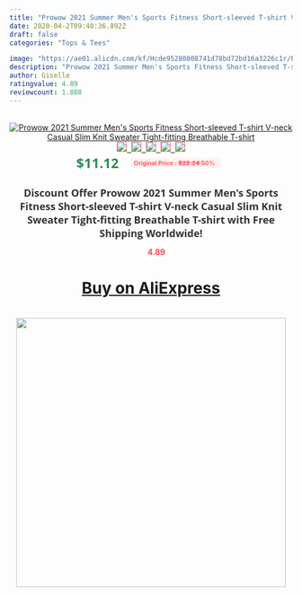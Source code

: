 ```yaml
---
title: "Prowow 2021 Summer Men's Sports Fitness Short-sleeved T-shirt V-neck Casual Slim Knit Sweater Tight-fitting Breathable T-shirt"
date: 2020-04-2T09:40:36.892Z
draft: false
categories: "Tops & Tees"

image: "https://ae01.alicdn.com/kf/Hcde95280808741d78bd72bd16a3226c1r/Prowow-2021-Summer-Men-s-Sports-Fitness-Short-sleeved-T-shirt-V-neck-Casual-Slim-Knit.jpg"
description: "Prowow 2021 Summer Men's Sports Fitness Short-sleeved T-shirt V-neck Casual Slim Knit Sweater Tight-fitting Breathable T-shirt"
author: Giselle
ratingvalue: 4.89
reviewcount: 1.888
---
```

<br>
<div style="text-align: center;">
<a href="https://s.click.aliexpress.com/e/_98tqIh" target="_blank" rel="nofollow noopener noreferrer"><img alt="Prowow 2021 Summer Men's Sports Fitness Short-sleeved T-shirt V-neck Casual Slim Knit Sweater Tight-fitting Breathable T-shirt" class="magnifier-image" src="https://ae01.alicdn.com/kf/Hcde95280808741d78bd72bd16a3226c1r/Prowow-2021-Summer-Men-s-Sports-Fitness-Short-sleeved-T-shirt-V-neck-Casual-Slim-Knit.jpg_640x640.jpg">
<br>
<img style="border:1px solid salmon" src="https://ae01.alicdn.com/kf/Hcde95280808741d78bd72bd16a3226c1r/Prowow-2021-Summer-Men-s-Sports-Fitness-Short-sleeved-T-shirt-V-neck-Casual-Slim-Knit.jpg_120x120.jpg">&nbsp;&nbsp;<img style="border:1px solid salmon" src="https://ae01.alicdn.com/kf/Hb466a375e1ab43c49d1e8887c29f17922/Prowow-2021-Summer-Men-s-Sports-Fitness-Short-sleeved-T-shirt-V-neck-Casual-Slim-Knit.jpg_120x120.jpg">&nbsp;&nbsp;<img style="border:1px solid salmon" src="https://ae01.alicdn.com/kf/H154a0fb45dcc40c79eb0408280e44517u/Prowow-2021-Summer-Men-s-Sports-Fitness-Short-sleeved-T-shirt-V-neck-Casual-Slim-Knit.jpg_120x120.jpg">&nbsp;&nbsp;<img style="border:1px solid salmon" src="https://ae01.alicdn.com/kf/H12adb64e03634b8eb6b136612334a652X/Prowow-2021-Summer-Men-s-Sports-Fitness-Short-sleeved-T-shirt-V-neck-Casual-Slim-Knit.jpg_120x120.jpg">&nbsp;&nbsp;<img style="border:1px solid salmon" src="https://ae01.alicdn.com/kf/Hfe28a1d30b4e4ba08ea25ad52395d31a8/Prowow-2021-Summer-Men-s-Sports-Fitness-Short-sleeved-T-shirt-V-neck-Casual-Slim-Knit.jpg_120x120.jpg"></a></div><br0>
<div style="text-align: center;"><span style="background-color: white; border: 0px; box-sizing: border-box; color: seagreen; display: inline-block; font-family: &quot;open sans&quot; , &quot;arial&quot; , &quot;helvetica&quot; , sans-serif , &quot;heiti&quot;; font-size: 24px; font-stretch: inherit; font-weight: 700; line-height: inherit; margin: 0px 10px 0px 0px; padding: 0px; vertical-align: middle;">$11.12 </span>
<span style="background: rgb(255 , 241 , 241); border-radius: 3px; border: 0px; box-sizing: border-box; color: #ff4747; display: inline-block; font-family: inherit; font-size: 12px; font-stretch: inherit; font-style: inherit; font-variant: inherit; font-weight: 600; line-height: inherit; margin: 0px; padding: 2px 5px; transform: scale(0.9); vertical-align: middle;">Original Price : <b style="text-decoration: line-through;">$22.24 </b> 50%&nbsp;&nbsp;</span></div>
<h1 style="color: #333333; display: inline-block; font-family: &quot;open sans&quot; , &quot;arial&quot; , &quot;helvetica&quot; , sans-serif , &quot;heiti&quot;; font-size: 18px; font-stretch: inherit; font-weight: 700; text-align: center;">Discount Offer Prowow 2021 Summer Men's Sports Fitness Short-sleeved T-shirt V-neck Casual Slim Knit Sweater Tight-fitting Breathable T-shirt with Free Shipping Worldwide!</h1>
<div style="color: #ff4747; text-align: center;">
<img src="https://4.bp.blogspot.com/-M0ZcTcb-5uY/XleCXlxnR4I/AAAAAAAAAEc/OrjgMkXV1oMQFaCRZj5HQwOCBcu3w1FegCPcBGAYYCw/s1600/star.png" style="height: 15px;">&nbsp;<b>4.89</b></div>
<div class="button_cont" align="center"><a class="buynow_a" href="https://s.click.aliexpress.com/e/_98tqIh" target="_blank" rel="nofollow noopener noreferrer"><H1>Buy on AliExpress</H1></a></div><br>
<div class="separator" style="clear: both; text-align: center;">
<img src="https://lh3.googleusercontent.com/-pTy5HemUv9M/XlePHvY0dAI/AAAAAAAAAE4/0nX5iRUoIWY8eMW9Dpxeirr157OZliDIgCLcBGAsYHQ/s1600/badge.gif" width="480">
</div>
